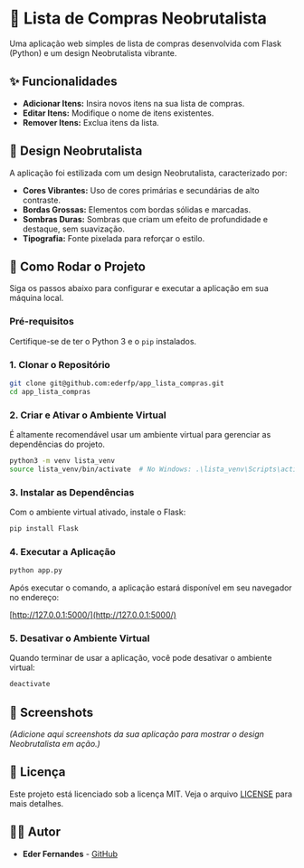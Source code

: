# 🛒 Lista de Compras Neobrutalista

Uma aplicação web simples de lista de compras desenvolvida com Flask (Python) e um design Neobrutalista vibrante.

## ✨ Funcionalidades

-   **Adicionar Itens:** Insira novos itens na sua lista de compras.
-   **Editar Itens:** Modifique o nome de itens existentes.
-   **Remover Itens:** Exclua itens da lista.

## 🎨 Design Neobrutalista

A aplicação foi estilizada com um design Neobrutalista, caracterizado por:

-   **Cores Vibrantes:** Uso de cores primárias e secundárias de alto contraste.
-   **Bordas Grossas:** Elementos com bordas sólidas e marcadas.
-   **Sombras Duras:** Sombras que criam um efeito de profundidade e destaque, sem suavização.
-   **Tipografia:** Fonte pixelada para reforçar o estilo.

## 🚀 Como Rodar o Projeto

Siga os passos abaixo para configurar e executar a aplicação em sua máquina local.

### Pré-requisitos

Certifique-se de ter o Python 3 e o `pip` instalados.

### 1. Clonar o Repositório

```bash
git clone git@github.com:ederfp/app_lista_compras.git
cd app_lista_compras
```

### 2. Criar e Ativar o Ambiente Virtual

É altamente recomendável usar um ambiente virtual para gerenciar as dependências do projeto.

```bash
python3 -m venv lista_venv
source lista_venv/bin/activate  # No Windows: .\lista_venv\Scripts\activate
```

### 3. Instalar as Dependências

Com o ambiente virtual ativado, instale o Flask:

```bash
pip install Flask
```

### 4. Executar a Aplicação

```bash
python app.py
```

Após executar o comando, a aplicação estará disponível em seu navegador no endereço:

[http://127.0.0.1:5000/](http://127.0.0.1:5000/)

### 5. Desativar o Ambiente Virtual

Quando terminar de usar a aplicação, você pode desativar o ambiente virtual:

```bash
deactivate
```

## 📸 Screenshots

*(Adicione aqui screenshots da sua aplicação para mostrar o design Neobrutalista em ação.)*

## 📄 Licença

Este projeto está licenciado sob a licença MIT. Veja o arquivo [LICENSE](LICENSE) para mais detalhes.

## 👨‍💻 Autor

-   **Eder Fernandes** - [GitHub](https://github.com/ederfp)
